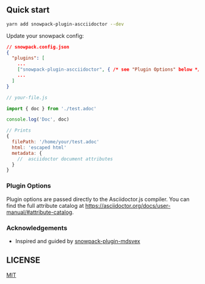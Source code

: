 ## Quick start

```bash
yarn add snowpack-plugin-ascciidoctor --dev
```

Update your snowpack config:

```json
// snowpack.config.json
{
  "plugins": [
    ...
    ["snowpack-plugin-ascciidoctor", { /* see "Plugin Options" below */ }],
    ...
  ]
}
```

```js
// your-file.js

import { doc } from './test.adoc'

console.log('Doc', doc)

// Prints
{
  filePath: '/home/your/test.adoc'
  html: 'escaped html'
  metadata: {
    //  asciidoctor document attributes
  }
}
```

### Plugin Options

Plugin options are passed directly to the Asciidoctor.js compiler. You can find the full attribute catalog at https://asciidoctor.org/docs/user-manual/#attribute-catalog.

### Acknowledgements

- Inspired and guided by [snowpack-plugin-mdsvex](https://github.com/Studiobear/snowpack-plugin-mdsvex)

## LICENSE

[MIT](./LICENSE)
